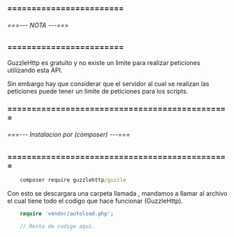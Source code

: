 ### ======================== ###
###### ===--- NOTA ---=== ######
### ======================== ###

GuzzleHttp es gratuito y no existe un limite para realizar peticiones utilizando esta API.

Sin embargo hay que considerar que el servidor al cual se realizan las peticiones puede tener 
un limite de peticiones para los scripts.

### ============================================== ###
###### ===--- Instalacion por (composer) ---=== ######
### ============================================== ###

<!-- Instalamos GuzzleHttp via composer. -->

```bat
	composer require guzzlehttp/guzzle
```

Con esto se descargara una carpeta llamada [](vendor), mandamos a llamar al archivo [](autoload.php) el cual tiene todo el 
codigo que hace funcionar (GuzzleHttp).

```php
	require 'vendor/autoload.php';

	// Resto de codigo aqui.
```

<!-- Listo, es todo lo que tienes que hacer para instalar (GuzzleHttp). -->